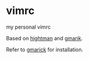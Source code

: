 vimrc
=====

my personal vimrc

Based on [hightman](https://github.com/hightman/vimrc) and [gmarik](https://github.com/gmarik/Vundle.vim).

Refer to [gmarick](https://github.com/gmarik/Vundle.vim) for installation.
